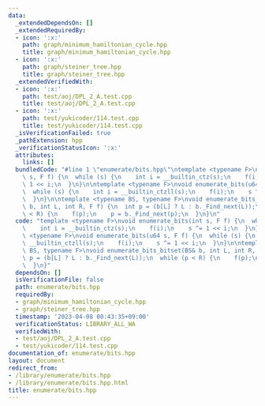 ```yaml
---
data:
  _extendedDependsOn: []
  _extendedRequiredBy:
  - icon: ':x:'
    path: graph/minimum_hamiltonian_cycle.hpp
    title: graph/minimum_hamiltonian_cycle.hpp
  - icon: ':x:'
    path: graph/steiner_tree.hpp
    title: graph/steiner_tree.hpp
  _extendedVerifiedWith:
  - icon: ':x:'
    path: test/aoj/DPL_2_A.test.cpp
    title: test/aoj/DPL_2_A.test.cpp
  - icon: ':x:'
    path: test/yukicoder/114.test.cpp
    title: test/yukicoder/114.test.cpp
  _isVerificationFailed: true
  _pathExtension: hpp
  _verificationStatusIcon: ':x:'
  attributes:
    links: []
  bundledCode: "#line 1 \"enumerate/bits.hpp\"\ntemplate <typename F>\nvoid enumerate_bits(int\
    \ s, F f) {\n  while (s) {\n    int i = __builtin_ctz(s);\n    f(i);\n    s ^=\
    \ 1 << i;\n  }\n}\n\ntemplate <typename F>\nvoid enumerate_bits(u64 s, F f) {\n\
    \  while (s) {\n    int i = __builtin_ctzll(s);\n    f(i);\n    s ^= 1 << i;\n\
    \  }\n}\n\ntemplate <typename BS, typename F>\nvoid enumerate_bits_bitset(BS&\
    \ b, int L, int R, F f) {\n  int p = (b[L] ? L : b._Find_next(L));\n  while (p\
    \ < R) {\n    f(p);\n    p = b._Find_next(p);\n  }\n}\n"
  code: "template <typename F>\nvoid enumerate_bits(int s, F f) {\n  while (s) {\n\
    \    int i = __builtin_ctz(s);\n    f(i);\n    s ^= 1 << i;\n  }\n}\n\ntemplate\
    \ <typename F>\nvoid enumerate_bits(u64 s, F f) {\n  while (s) {\n    int i =\
    \ __builtin_ctzll(s);\n    f(i);\n    s ^= 1 << i;\n  }\n}\n\ntemplate <typename\
    \ BS, typename F>\nvoid enumerate_bits_bitset(BS& b, int L, int R, F f) {\n  int\
    \ p = (b[L] ? L : b._Find_next(L));\n  while (p < R) {\n    f(p);\n    p = b._Find_next(p);\n\
    \  }\n}"
  dependsOn: []
  isVerificationFile: false
  path: enumerate/bits.hpp
  requiredBy:
  - graph/minimum_hamiltonian_cycle.hpp
  - graph/steiner_tree.hpp
  timestamp: '2023-04-08 00:43:35+09:00'
  verificationStatus: LIBRARY_ALL_WA
  verifiedWith:
  - test/aoj/DPL_2_A.test.cpp
  - test/yukicoder/114.test.cpp
documentation_of: enumerate/bits.hpp
layout: document
redirect_from:
- /library/enumerate/bits.hpp
- /library/enumerate/bits.hpp.html
title: enumerate/bits.hpp
---
```

